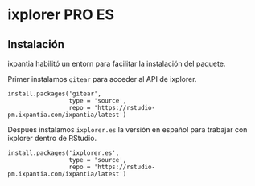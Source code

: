 # ixplorer PRO ES

## Instalación 

ixpantia habilitó un entorn para facilitar la instalación del paquete. 

Primer instalamos `gitear` para acceder al API de ixplorer.

```
install.packages('gitear', 
                 type = 'source',
                 repo = 'https://rstudio-pm.ixpantia.com/ixpantia/latest')
```

Despues instalamos `ixplorer.es` la versión en español para trabajar con
ixplorer dentro de RStudio.

```
install.packages('ixplorer.es', 
                 type = 'source',
                 repo = 'https://rstudio-pm.ixpantia.com/ixpantia/latest')
```
